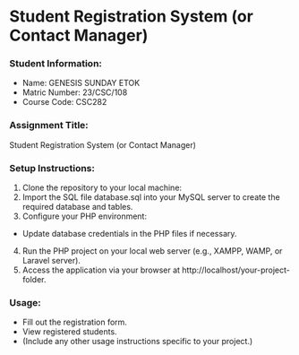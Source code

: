 # Student Registration System (or Contact Manager)

### Student Information:
- Name: GENESIS SUNDAY ETOK
- Matric Number: 23/CSC/108
- Course Code: CSC282

### Assignment Title:
Student Registration System (or Contact Manager)

### Setup Instructions:
1. Clone the repository to your local machine:
2. Import the SQL file database.sql into your MySQL server to create the required database and tables.
3. Configure your PHP environment:
- Update database credentials in the PHP files if necessary.
4. Run the PHP project on your local web server (e.g., XAMPP, WAMP, or Laravel server).
5. Access the application via your browser at http://localhost/your-project-folder.

### Usage:
- Fill out the registration form.
- View registered students.
- (Include any other usage instructions specific to your project.)
